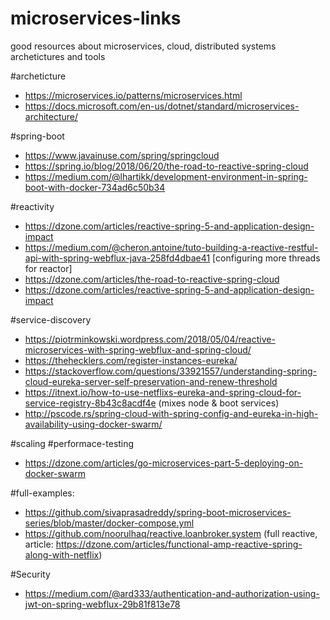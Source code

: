 # microservices-links
good resources about microservices, cloud, distributed systems archetictures and tools

#archeticture
  - https://microservices.io/patterns/microservices.html
  - https://docs.microsoft.com/en-us/dotnet/standard/microservices-architecture/ 
  
#spring-boot
  - https://www.javainuse.com/spring/springcloud
  - https://spring.io/blog/2018/06/20/the-road-to-reactive-spring-cloud
  - https://medium.com/@lhartikk/development-environment-in-spring-boot-with-docker-734ad6c50b34
  
#reactivity
- https://dzone.com/articles/reactive-spring-5-and-application-design-impact
- https://medium.com/@cheron.antoine/tuto-building-a-reactive-restful-api-with-spring-webflux-java-258fd4dbae41 [configuring more threads for reactor]
- https://dzone.com/articles/the-road-to-reactive-spring-cloud
- https://dzone.com/articles/reactive-spring-5-and-application-design-impact
  
#service-discovery
- https://piotrminkowski.wordpress.com/2018/05/04/reactive-microservices-with-spring-webflux-and-spring-cloud/
- https://thehecklers.com/register-instances-eureka/
- https://stackoverflow.com/questions/33921557/understanding-spring-cloud-eureka-server-self-preservation-and-renew-threshold
- https://itnext.io/how-to-use-netflixs-eureka-and-spring-cloud-for-service-registry-8b43c8acdf4e (mixes node & boot services)
- http://pscode.rs/spring-cloud-with-spring-config-and-eureka-in-high-availability-using-docker-swarm/

#scaling #performace-testing
  - https://dzone.com/articles/go-microservices-part-5-deploying-on-docker-swarm

#full-examples:
  - https://github.com/sivaprasadreddy/spring-boot-microservices-series/blob/master/docker-compose.yml
  - https://github.com/noorulhaq/reactive.loanbroker.system (full reactive, article: https://dzone.com/articles/functional-amp-reactive-spring-along-with-netflix)

#Security
  - https://medium.com/@ard333/authentication-and-authorization-using-jwt-on-spring-webflux-29b81f813e78
